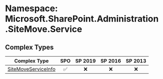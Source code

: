 # Namespace: Microsoft.SharePoint.Administration.SiteMove.Service

## Complex Types

Complex Type | SPO | SP 2019 | SP 2016 | SP 2013
----------|:---:|:-------:|:-------:|:-------:
[SiteMoveServiceInfo](./ComplexTypes/SiteMoveServiceInfo.md) | ✅ | ❌ | ❌ | ❌